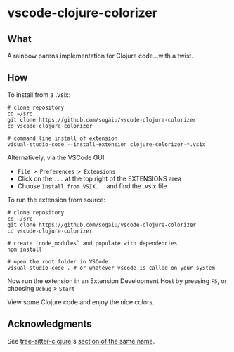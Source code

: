 # vscode-clojure-colorizer

## What

A rainbow parens implementation for Clojure code...with a twist.

## How

To install from a .vsix:

```
# clone repository
cd ~/src
git clone https://github.com/sogaiu/vscode-clojure-colorizer
cd vscode-clojure-colorizer

# command line install of extension
visual-studio-code --install-extension clojure-colorizer-*.vsix
```

Alternatively, via the VSCode GUI:

* `File > Preferences > Extensions`
* Click on the `...` at the top right of the EXTENSIONS area
* Choose `Install from VSIX...` and find the .vsix file

To run the extension from source:

```
# clone repository
cd ~/src
git clone https://github.com/sogaiu/vscode-clojure-colorizer
cd vscode-clojure-colorizer

# create `node_modules` and populate with dependencies
npm install

# open the root folder in VSCode
visual-studio-code . # or whatever vscode is called on your system
```

Now run the extension in an Extension Development Host by pressing `F5`, or choosing `Debug` > `Start`

View some Clojure code and enjoy the nice colors.

## Acknowledgments

See [tree-sitter-clojure](https://github.com/sogaiu/tree-sitter-clojure)'s [section of the same name](https://github.com/sogaiu/tree-sitter-clojure#acknowledgments).
